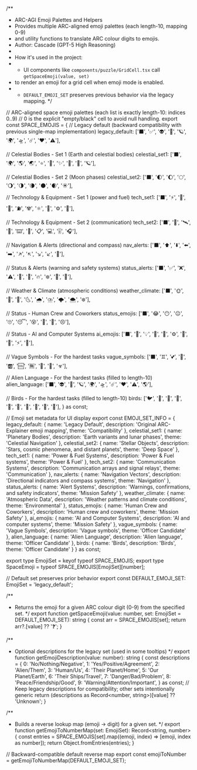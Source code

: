 /**
 * ARC-AGI Emoji Palettes and Helpers
 * Provides multiple ARC-aligned emoji palettes (each length-10, mapping 0-9)
 * and utility functions to translate ARC colour digits to emojis.
 * Author: Cascade (GPT-5 High Reasoning)
 *
 * How it's used in the project:
 * - UI components like `components/puzzle/GridCell.tsx` call `getSpaceEmoji(value, set)`
 *   to render an emoji for a grid cell when emoji mode is enabled.
 * - `DEFAULT_EMOJI_SET` preserves previous behavior via the legacy mapping.
 */

// ARC-aligned space emoji palettes (each list is exactly length-10: indices 0..9)
// 0 is the explicit "empty/black" cell to avoid null handling.
export const SPACE_EMOJIS = {
  // Legacy default (backward compatibility with previous single-map implementation)
  legacy_default: ['⬛', '✅', '👽', '👤', '🪐', '🌍', '🛸', '☄️', '♥️', '⚠️'],

  // Celestial Bodies - Set 1 (Earth and celestial bodies)
  celestial_set1: ['⬛', '🌍', '🌎', '🌏', '⭐', '🌟', '✨', '💫', '🌠', '🪐'],

  // Celestial Bodies - Set 2 (Moon phases)
  celestial_set2: ['⬛', '🌓', '🌔', '🌕', '🌖', '🌗', '🌘', '🌑', '🌒', '☀️'],

  // Technology & Equipment - Set 1 (power and fuel)
  tech_set1: ['⬛', '⚡', '🔋', '🔌', '⛽', '☢️', '⚛️', '🔗', '⚙️', '🔧'],

  // Technology & Equipment - Set 2 (communication)
  tech_set2: ['⬛', '📡', '🛰️', '📱', '⌨️', '📶', '📋', '💻', '🎚️', '🎧'],

  // Navigation & Alerts (directional and compass)
  nav_alerts: ['⬛', '⬆️', '⬇️', '⬅️', '➡️', '↗️', '↖️', '↘️', '↙️', '🧭'],

  // Status & Alerts (warning and safety systems)
  status_alerts: ['⬛', '✅', '❌', '⚠️', '🚨', '🦺', '🔥', '❄️', '📍', '🎯'],

  // Weather & Climate (atmospheric conditions)
  weather_climate: ['⬛', '🌞', '🌝', '🌛', '🌜', '🌧️', '⛈️', '🌩️', '🌨️', '❄️'],

  // Status - Human Crew and Coworkers
  status_emojis: ['⬛', '😂', '😶', '😐', '🙄', '😴', '😵', '🤗', '🤔', '😣'],

  // Status - AI and Computer Systems
  ai_emojis: ['⬛', '🤖', '💡', '🧠', '🔗', '⚙️', '🔧', '🔄', '⚡', '🚫'],

  // Vague Symbols - For the hardest tasks
  vague_symbols: ['⬛', '♊', '💕', '💢', '🆎', '🆒', '🈚', '🛃', '💠', '☣'],

  // Alien Language - For the hardest tasks (filled to length-10)
  alien_language: ['⬛', '👽', '👤', '🪐', '🌍', '🛸', '☄️', '♥️', '⚠️', '🌎'],

  // Birds - For the hardest tasks (filled to length-10)
  birds: ['🐦', '🦃', '🦆', '🦉', '🐤', '🦅', '🦜', '🦢', '🐓', '🦩'],
} as const;

// Emoji set metadata for UI display
export const EMOJI_SET_INFO = {
  legacy_default: {
    name: 'Legacy Default',
    description: 'Original ARC-Explainer emoji mapping',
    theme: 'Compatibility'
  },
  celestial_set1: {
    name: 'Planetary Bodies',
    description: 'Earth variants and lunar phases',
    theme: 'Celestial Navigation'
  },
  celestial_set2: {
    name: 'Stellar Objects',
    description: 'Stars, cosmic phenomena, and distant planets',
    theme: 'Deep Space'
  },
  tech_set1: {
    name: 'Power & Fuel Systems',
    description: 'Power & Fuel systems',
    theme: 'Power & Fuel'
  },
  tech_set2: {
    name: 'Communication Systems',
    description: 'Communication arrays and signal relays',
    theme: 'Communication'
  },
  nav_alerts: {
    name: 'Navigation Vectors',
    description: 'Directional indicators and compass systems',
    theme: 'Navigation'
  },
  status_alerts: {
    name: 'Alert Systems',
    description: 'Warnings, confirmations, and safety indicators',
    theme: 'Mission Safety'
  },
  weather_climate: {
    name: 'Atmospheric Data',
    description: 'Weather patterns and climate conditions',
    theme: 'Environmental'
  },
  status_emojis: {
    name: 'Human Crew and Coworkers',
    description: 'Human crew and coworkers',
    theme: 'Mission Safety'
  },
  ai_emojis: {
    name: 'AI and Computer Systems',
    description: 'AI and computer systems',
    theme: 'Mission Safety'
  },
  vague_symbols: {
    name: 'Vague Symbols',
    description: 'Vague symbols',
    theme: 'Officer Candidate'
  },
  alien_language: {
    name: 'Alien Language',
    description: 'Alien language',
    theme: 'Officer Candidate'
  },
  birds: {
    name: 'Birds',
    description: 'Birds',
    theme: 'Officer Candidate'
  }
} as const;

export type EmojiSet = keyof typeof SPACE_EMOJIS;
export type SpaceEmoji = typeof SPACE_EMOJIS[EmojiSet][number];

// Default set preserves prior behavior
export const DEFAULT_EMOJI_SET: EmojiSet = 'legacy_default';

/**
 * Returns the emoji for a given ARC colour digit (0-9) from the specified set.
 */
export function getSpaceEmoji(value: number, set: EmojiSet = DEFAULT_EMOJI_SET): string {
  const arr = SPACE_EMOJIS[set];
  return arr?.[value] ?? '❓';
}

/**
 * Optional descriptions for the legacy set (used in some tooltips)
 */
export function getEmojiDescription(value: number): string {
  const descriptions = {
    0: 'No/Nothing/Negative',
    1: 'Yes/Positive/Agreement',
    2: 'Alien/Them',
    3: 'Human/Us',
    4: 'Their Planet/Home',
    5: 'Our Planet/Earth',
    6: 'Their Ships/Travel',
    7: 'Danger/Bad/Problem',
    8: 'Peace/Friendship/Good',
    9: 'Warning/Attention/Important',
  } as const;
  // Keep legacy descriptions for compatibility; other sets intentionally generic
  return (descriptions as Record<number, string>)[value] ?? 'Unknown';
}

/**
 * Builds a reverse lookup map (emoji -> digit) for a given set.
 */
export function getEmojiToNumberMap(set: EmojiSet): Record<string, number> {
  const entries = SPACE_EMOJIS[set].map((emoji, index) => [emoji, index as number]);
  return Object.fromEntries(entries);
}

// Backward-compatible default reverse map
export const emojiToNumber = getEmojiToNumberMap(DEFAULT_EMOJI_SET);

